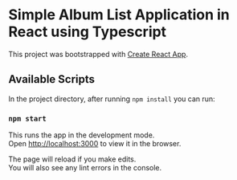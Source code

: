 # Simple Album List Application in React using Typescript

This project was bootstrapped with [Create React App](https://github.com/facebook/create-react-app).

## Available Scripts

In the project directory, after running `npm install` you can run:

### `npm start`

This runs the app in the development mode.\
Open [http://localhost:3000](http://localhost:3000) to view it in the browser.

The page will reload if you make edits.\
You will also see any lint errors in the console.